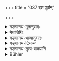 +++
title = "037 दश पूर्वान्"

+++

<details><summary>गङ्गानथ-मूलानुवादः</summary>

The son born of the wife married by the Brāhma form is a performer of righteous acts, absolves from sins ten Pitṛs on the ascending side and ten on the descending side of his family, as also himself as the twenty-first.—(37)
</details>

<details><summary>मेधातिथिः</summary>

**पूर्वे वंश्या** पितृपितामहादयः । **अपरे** पुत्रपौत्रादयः । तान् **मोचयत्य् एनसो** नरकादियातनाभ्य उद्धरति । ब्राह्मेन विवाहेन ऊढा तस्यां यो जातः पुत्रः स **सुकृतकृत्** पुण्यकृद् यदि भवति । **पितॄन्** परलोकगतान् । पितृशब्दो ऽयं प्रेतपर्यायः न हि पुत्रादिसंततेर् अन्यथा पितृव्यपदेशसंभवः । **दश**शब्दः प्रत्येकम् अभिसंबध्यते **पूर्वापर**शब्दाभ्याम्, **एकविंशकम्** इति निर्देशात् । 

- अर्थवादश् चायम् । तेनागतान् अनुत्पन्नान् कथं मोचयतीति न वाच्यम् । पूर्वेषां त्व् अपत्यकृतेन शुभेन श्राद्धादिना भवत्य् एव पापान् मोक्ष इति श्राद्धाधिकारे कथयिष्यते । अतो दशापरान् एनसो मोचयतीत्य् एतद् उक्तं भवति- दशपुरुषा यस्मिन् कुले ऽपापा जायन्त इत्य् आलम्बनम् ॥ ३.३७ ॥
</details>

<details><summary>गङ्गानथ-भाष्यानुवादः</summary>

‘*Pitṛs on the ascending side*,’ *i.e*., father, grandfather, and so forth.

‘*Pitṛs on the descending side*,’ *i.e*., son, grandson, and so forth.

These he ‘*absolves from sins i.e*., saves them from the sufferings of hell, etc.

Tbe son that is born of the girl married by the Brāhma form ‘*is a performer* *of* *righteous acts*,’—*i.e*., his deeds are virtuous.

‘*Pitṛs*’—those that have gone over to the other world. The term ‘*pitṛ*’ here stands for *dead persons*; in no other sense could the son and other descendants be spoken of as one’s ‘*pitṛs*.’

‘*Ten*’— this is construed with both ‘ascendants’ and ‘descendants;’ as is clear from the man himself being spoken of as ‘the twenty-first.’

This verse is a purely laudatory exaggeration. Hence the question need not be raised how the man can save from sin his descendants, who are not yet born. For *ancestors*, freedom from sin is actually brought about by the proper performance, by the son, of *Śrāddha* and other rites; this we shall explain under the section on ‘*Śrāddha*.’ All that the assertion that ‘he absolves from sins ten descendants’ means is that in his family ten lines of descendants are born sinless.—(37)
</details>

<details><summary>गङ्गानथ-टिप्पन्यः</summary>

This verse is quoted in *Vīramitrodaya* (Saṃskāra, p. 863), where it
explains ‘*Brāhmaṇī*’ as ‘the girl married in the Brāhma form;’ and adds
that the term ‘*pitṛn*’ includes the son and other descendants
also;—also in *Parāśaramādhava* (Ācāra, p. 487);—in *Aparārka* (p. 88),
which explains ‘*Sukṛta*’ as ‘doing what is enjoined and avoiding what
is forbidden’;—in *Hemādri* (Dāna, p. 683); and in *Smṛticandrikā*
(Saṃskāra, p. 227).
</details>

<details><summary>गङ्गानथ-तुल्य-वाक्यानि</summary>

*Gautama* (4.29.33).—‘The good sons purify; the son born of a wife
married by the Brāhma form purifies ten past and ten future generations,
along with oneself.’

*Viṣṇu* (24.29).—‘The son of a wife married by the Brāhma form purifies
twenty-one generations.’

*Yājñavalkya* (1.58).—‘The son horn of this marriage purifies twenty-one
generations.’

*Āśvalāyana-Gṛhyasūtra* (16.1.1).—‘The son born thereof purifies twelve
past and twelve future venerations on both sides.’

*Śaunaka* (Vīramitrodaya-Saṃskāra, p. 863).—‘When a girl has been given
away in the Brāhma form of marriage, the son born of her purifies twelve
past and twelve future generations both on his maternal and his paternal
sides.’
</details>

<details><summary>Bühler</summary>

037	The son of a wife wedded according to the Brahma rite, if he performs meritorious acts, liberates from sin ten ancestors, ten descendants and himself as the twenty-first.
</details>
